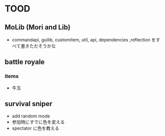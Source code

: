 # TOOD

## MoLib (Mori and Lib)

- commandapi, guilib, customitem, util, api, dependencies ,reflection をすべて書きただそうかな

## battle royale

### items

- 牛玉

## survival sniper

- add random mode
- 参加時にすでに色を変える
- spectator に色を教える

